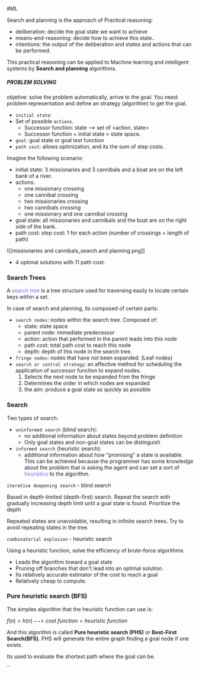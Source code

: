 #ML 

Search and planning is the approach of Practical reasoning: 
* deliberation: decide the goal state we want to achieve
* means-end-reasoning: decide how to achieve this state.. 
* intentions: the output of the deliberation and states and actions that can be performed. 

This practical reasoning can be applied to Machine learning and intelligent systems by **Search and planning** algorithms. 
##### PROBLEM SOLVING

objetive: solve the problem automatically, arrive to the goal. 
You need: problem representation and define an strategy (algorithm) to get the goal. 

* `initial state`: 
* Set of possible `actions`. 
	* Successor function: state --> set of \<action, state\>
	* Successor function + initial state = state space. 
* `goal`: goal state or goal test function
* `path cost`: allows optimization, and its the sum of step costs. 


Imagine the following scenario:

* initial state:  3 missionaries and 3 cannibals and a boat are on the left bank of a river. 
* actions: 
	* one missionary crossing
	* one cannibal crossing
	* two missionaries crossing
	* two cannibals crossing
	* one missionary and one cannibal crossing
* goal state: all missionaries and cannibals and the boat are on the right side of the bank. 
* path cost: step cost: 1 for each action (number of crossings = length of path)

![[missionaries and cannibals_search and planning.png]]
* 4 optimal solutions with 11 path cost.


### Search Trees

A <span style="color:MediumSlateBlue;">search tree</span> is a tree structure used for traversing easily to locate certain keys within a set. 

In case of search and planning, its composed of certain parts: 
* `search nodes`: nodes within the search tree. Composed of: 
	* state: state space
	* parent node: immediate predecessor
	* action: action that performed in the parent leads into this node
	* path cost: total path cost to reach this node
	* depth: depth of this node in the search tree. 
* `fringe nodes`: nodes that have not been expanded. (Leaf nodes)
* `search or control strategy`: an affective method for scheduling the application of successor function to expand nodes. 
	1. Selects the next node to be expanded from the fringe
	2. Determines the order in which nodes are expanded
	3. the aim: produce a goal state as quickly as possible

### Search

Two types of search: 
* `uninformed search` (blind search): 
	* no additional information about states beyond problem definition 
	* Only goal states and non-goal states can be distinguish
* `informed search` (heuristic search): 
	* additional information about how "promising" a state is available. This can be achieved because the programmer has some knowledge about the problem that is asking the agent and can set a sort of <span style="color:MediumSlateBlue;">heuristics</span> to the algorithm. 


`iterative deepening search` - blind search

Based in depth-limited (depth-first) search. 
Repeat the search with gradually increasing depth limit until a goal state is found.
Prioritize the depth


Repeated states are unavoidable, resulting in infinite search trees. Try to avoid repeating states in the tree. 

`combinatorial explosion` - heuristic search

Using a heuristic function, solve the efficiency of brute-force algorithms. 
* Leads the algorithm toward a goal state
* Pruning off branches that don't lead into an optimal solution. 
* Its relatively accurate estimator of the cost to reach a goal
* Relatively cheap to compute.

### Pure heuristic search (BFS)

The simples algorithm that the heuristic function can use is: 

$f(n) = h(n)$ $-->$ $cost\ function = heuristic\ function$

And this algorithm is called **Pure heuristic search (PHS)** or **Best-First Search(BFS)**. 
PHS will generate the entire graph finding a goal node if one exists. 

Its used to evaluate the shortest path where the goal can be. 


``


